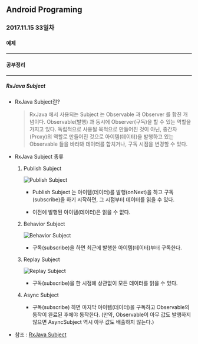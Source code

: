 Android Programing
----------------------------------------------------
### 2017.11.15 33일차

#### 예제
____________________________________________________

#### 공부정리
____________________________________________________

##### __RxJava Subject__

- RxJava Subject란?

  > RxJava 에서 사용되는 Subject 는 Observable 과 Observer 를 합친 개념이다. Observable(발행) 과 동시에 Observer(구독)을 할 수 있는 역할을 가지고 있다. 독립적으로 사용될 목적으로 만들어진 것이 아닌, 중간자(Proxy)의 역할로 만들어진 것으로 아이템(데이터)을 발행하고 있는 Observable 들을 바라봐 데이터를 합치거나, 구독 시점을 변경할 수 있다.

- RxJava Subject 종류

  1. Publish Subject

      ![Publish Subject]()

      - Publish Subject 는 아이템(데이터)를 발행(onNext)을 하고 구독(subscribe)을 하기 시작하면, 그 시점부터 데이터를 읽을 수 있다.

      - 이전에 발행된 아이템(데이터)은 읽을 수 없다.

  2. Behavior Subject

      ![Behavior Subject]()

      - 구독(subscribe)을 하면 최근에 발행한 아이템(데이터)부터 구독한다.

  3. Replay Subject

      ![Replay Subject]()

      - 구독(subscribe)을 한 시점에 상관없이 모든 데이터를 읽을 수 있다.

  4. Async Subject

      - 구독(subscribe) 하면 마지막 아이템(데이터)을 구독하고 Observable의 동작이 완료된 후에야 동작한다. (만약, Observable이 아무 값도 발행하지 않으면 AsyncSubject 역시 아무 값도 배출하지 않는다.)

- 참조 : [RxJava Subject](http://reactivex.io/documentation/ko/subject.html)
